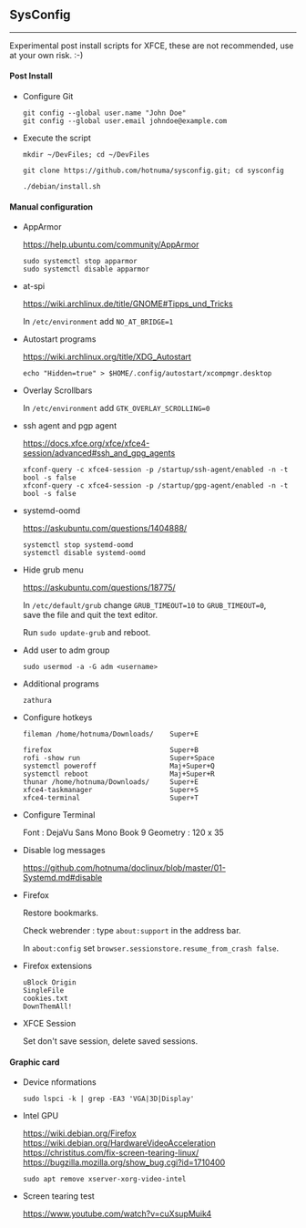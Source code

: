 <link href="style.css" rel="stylesheet"></link>

## SysConfig

---

Experimental post install scripts for XFCE, these are not recommended, use at your own risk. :-)


#### Post Install

* Configure Git
    
    ```
    git config --global user.name "John Doe"
    git config --global user.email johndoe@example.com
    ```

* Execute the script

    `mkdir ~/DevFiles; cd ~/DevFiles`
    
    `git clone https://github.com/hotnuma/sysconfig.git; cd sysconfig`
    
    `./debian/install.sh`


#### <a name="disable"></a> Manual configuration

* AppArmor
    
    https://help.ubuntu.com/community/AppArmor  
    
    ```
    sudo systemctl stop apparmor
    sudo systemctl disable apparmor
    ```

* at-spi
    
    https://wiki.archlinux.de/title/GNOME#Tipps_und_Tricks  
    
    In `/etc/environment` add `NO_AT_BRIDGE=1`

* Autostart programs
    
    https://wiki.archlinux.org/title/XDG_Autostart  

    `echo "Hidden=true" > $HOME/.config/autostart/xcompmgr.desktop`

* Overlay Scrollbars
    
    In `/etc/environment` add `GTK_OVERLAY_SCROLLING=0`

* ssh agent and pgp agent
    
    https://docs.xfce.org/xfce/xfce4-session/advanced#ssh_and_gpg_agents  
    
    ```
    xfconf-query -c xfce4-session -p /startup/ssh-agent/enabled -n -t bool -s false
    xfconf-query -c xfce4-session -p /startup/gpg-agent/enabled -n -t bool -s false
    ```

* systemd-oomd
    
    https://askubuntu.com/questions/1404888/  
    
    ```
    systemctl stop systemd-oomd
    systemctl disable systemd-oomd
    ```

* Hide grub menu

    https://askubuntu.com/questions/18775/  

    In `/etc/default/grub` change `GRUB_TIMEOUT=10` to `GRUB_TIMEOUT=0`,  
    save the file and quit the text editor.
    
    Run `sudo update-grub` and reboot.  

* Add user to adm group
    
    `sudo usermod -a -G adm <username>`

* Additional programs

    `zathura`

* Configure hotkeys

    ```
    fileman /home/hotnuma/Downloads/    Super+E
    
    firefox                             Super+B
    rofi -show run                      Super+Space
    systemctl poweroff                  Maj+Super+Q
    systemctl reboot                    Maj+Super+R
    thunar /home/hotnuma/Downloads/     Super+E
    xfce4-taskmanager                   Super+S
    xfce4-terminal                      Super+T
    ```

* Configure Terminal
    
    Font : DejaVu Sans Mono Book 9
    Geometry : 120 x 35
    
* Disable log messages

    https://github.com/hotnuma/doclinux/blob/master/01-Systemd.md#disable  

* Firefox
    
    Restore bookmarks.
    
    Check webrender : type `about:support` in the address bar.

    In `about:config` set `browser.sessionstore.resume_from_crash false`.

* Firefox extensions

    ```
    uBlock Origin
    SingleFile
    cookies.txt
    DownThemAll!
    ```

* XFCE Session
    
    Set don't save session, delete saved sessions.


#### Graphic card

* Device nformations
    
    `sudo lspci -k | grep -EA3 'VGA|3D|Display'`

* Intel GPU
    
    https://wiki.debian.org/Firefox  
    https://wiki.debian.org/HardwareVideoAcceleration  
    https://christitus.com/fix-screen-tearing-linux/  
    https://bugzilla.mozilla.org/show_bug.cgi?id=1710400  
    
    `sudo apt remove xserver-xorg-video-intel`

* Screen tearing test

    https://www.youtube.com/watch?v=cuXsupMuik4  



